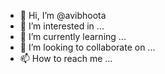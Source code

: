 - 👋 Hi, I’m @avibhoota
- 👀 I’m interested in ...
- 🌱 I’m currently learning ...
- 💞️ I’m looking to collaborate on ...
- 📫 How to reach me ...

<!---
avibhoota/avibhoota is a ✨ special ✨ repository because its `README.md` (this file) appears on your GitHub profile.
You can click the Preview link to take a look at your changes.
--->
